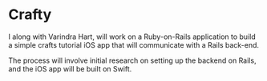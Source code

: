 # Crafty

I along with Varindra Hart, will work on a Ruby-on-Rails application to build a simple crafts tutorial iOS app that will communicate with a Rails back-end. 

The process will involve initial research on setting up the backend on Rails, and the iOS app will be built on Swift. 

